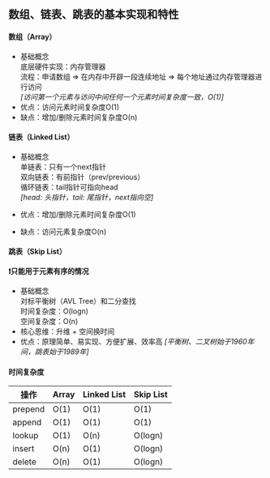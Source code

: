 ## 数组、链表、跳表的基本实现和特性
#### 数组（Array）
* 基础概念  
底层硬件实现：内存管理器  
流程：申请数组 => 在内存中开辟一段连续地址 => 每个地址通过内存管理器进行访问  
*[访问第一个元素与访问中间任何一个元素时间复杂度一致，O(1)]*  
* 优点：访问元素时间复杂度O(1)
* 缺点：增加/删除元素时间复杂度O(n)

#### 链表（Linked List）
* 基础概念  
单链表：只有一个next指针  
双向链表：有前指针（prev/previous）  
循环链表：tail指针可指向head  
*[head: 头指针，tail: 尾指针，next指向空]*  

* 优点：增加/删除元素时间复杂度O(1)
* 缺点：访问元素复杂度O(n)

#### 跳表（Skip List）
**❗只能用于元素有序的情况**
* 基础概念  
对标平衡树（AVL Tree）和二分查找  
时间复杂度：O(logn)  
空间复杂度：O(n)  
* 核心思维：升维 + 空间换时间
* 优点：原理简单、易实现、方便扩展、效率高
*[平衡树、二叉树始于1960年间，跳表始于1989年]*

#### 时间复杂度
|  操作  | Array | Linked List | Skip List |
|  ---- | ---- | ---- | ---- |
| prepend | O(1) | O(1) | O(1) |
| append | O(1) | O(1) | O(1) |
| lookup | O(1) | O(n)| O(logn) |
| insert | O(n) | O(1) | O(logn) |
| delete | O(n) | O(1) | O(logn) |

